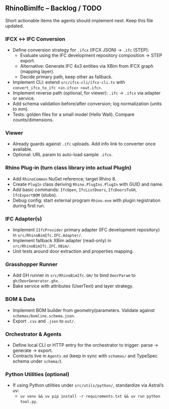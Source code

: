 ## RhinoBimIfc – Backlog / TODO

Short actionable items the agents should implement next. Keep this file updated.

### IFCX ↔ IFC Conversion
- Define conversion strategy for `.ifcx` (IFCX JSON) → `.ifc` (STEP):
  - Evaluate using the IFC development repository composition → STEP export.
  - Alternative: Generate IFC 4x3 entities via XBim from IFCX graph (mapping layer).
  - Decide primary path, keep other as fallback.
- Implement CLI: extend `src/ifcx-cli/ifcx-cli.ts` with `convert_ifcx_to_ifc <in.ifcx> <out.ifc>`.
- Implement reverse path (optional, for viewer): `.ifc` → `.ifcx` via adapter or service.
- Add schema validation before/after conversion; log normalization (units to mm).
- Tests: golden files for a small model (Hello Wall). Compare counts/dimensions.

### Viewer
- Already guards against `.ifc` uploads. Add info link to converter once available.
- Optional: URL param to auto-load sample `.ifcx`.

### Rhino Plug‑in (turn class library into actual PlugIn)
- Add `RhinoCommon` NuGet reference; target Rhino 8.
- Create `PlugIn` class deriving `Rhino.PlugIns.PlugIn` with GUID and name.
- Add basic commands: `IfcOpen`, `IfcListDoors`, `IfcDoorsToGH`, `IfcExportBOM` (stubs).
- Debug config: start external program `Rhino.exe` with plugin registration during first run.

### IFC Adapter(s)
- Implement `IIfcProvider` primary adapter (IFC development repository) in `src/RhinoBimIfc.IFC.Adapter/`.
- Implement fallback XBim adapter (read-only) in `src/RhinoBimIfc.IFC.XBim/`.
- Unit tests around door extraction and properties mapping.

### Grasshopper Runner
- Add GH runner in `src/RhinoBimIfc.GH/` to bind `DoorParam` to `gh/DoorGenerator.ghx`.
- Bake service with attributes (UserText) and layer strategy.

### BOM & Data
- Implement BOM builder from geometry/parameters. Validate against `schemas/bomline.schema.json`.
- Export `.csv` and `.json` to `out/`.

### Orchestrator & Agents
- Define local CLI or HTTP entry for the orchestrator to trigger: parse → generate → export.
- Contracts live in `Agents.md` (keep in sync with `schemas/` and TypeSpec schema under `schema/`).

### Python Utilities (optional)
- If using Python utilities under `src/utils/python/`, standardize via Astral’s uv:
  - `uv venv && uv pip install -r requirements.txt && uv run python tool.py`.


